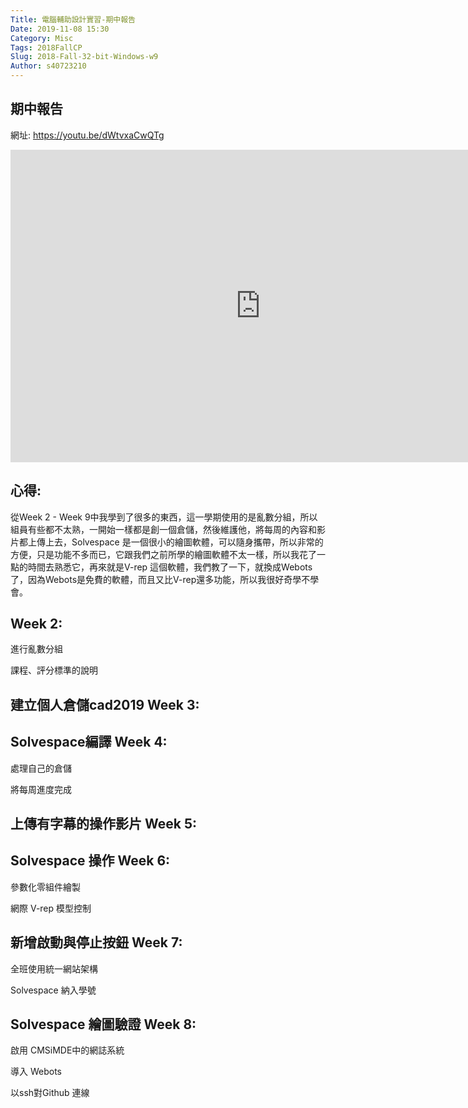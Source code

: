 ```yaml
---
Title: 電腦輔助設計實習-期中報告
Date: 2019-11-08 15:30
Category: Misc
Tags: 2018FallCP
Slug: 2018-Fall-32-bit-Windows-w9
Author: s40723210
---
```

<!-- PELICAN_END_SUMMARY -->
期中報告
----

網址: <a href="https://youtu.be/dWtvxaCwQTg">https://youtu.be/dWtvxaCwQTg</a>

<iframe width="800" height="500" src="https://www.youtube.com/embed/dWtvxaCwQTg" frameborder="0" allow="accelerometer; autoplay; encrypted-media; gyroscope; picture-in-picture" allowfullscreen></iframe>

心得:
----

從Week 2 - Week 9中我學到了很多的東西，這一學期使用的是亂數分組，所以組員有些都不太熟，一開始一樣都是創一個倉儲，然後維護他，將每周的內容和影片都上傳上去，Solvespace 是一個很小的繪圖軟體，可以隨身攜帶，所以非常的方便，只是功能不多而已，它跟我們之前所學的繪圖軟體不太一樣，所以我花了一點的時間去熟悉它，再來就是V-rep 這個軟體，我們教了一下，就換成Webots了，因為Webots是免費的軟體，而且又比V-rep還多功能，所以我很好奇學不學會。

Week 2:
----

進行亂數分組

課程、評分標準的說明

建立個人倉儲cad2019
Week 3:
----

Solvespace編譯
Week 4:
----

處理自己的倉儲

將每周進度完成

上傳有字幕的操作影片
Week 5:
----

Solvespace 操作
Week 6:
----

參數化零組件繪製

網際 V-rep 模型控制

新增啟動與停止按鈕
Week 7:
----

全班使用統一網站架構

Solvespace 納入學號

Solvespace 繪圖驗證
Week 8:
----

啟用 CMSiMDE中的網誌系統

導入 Webots

以ssh對Github 連線